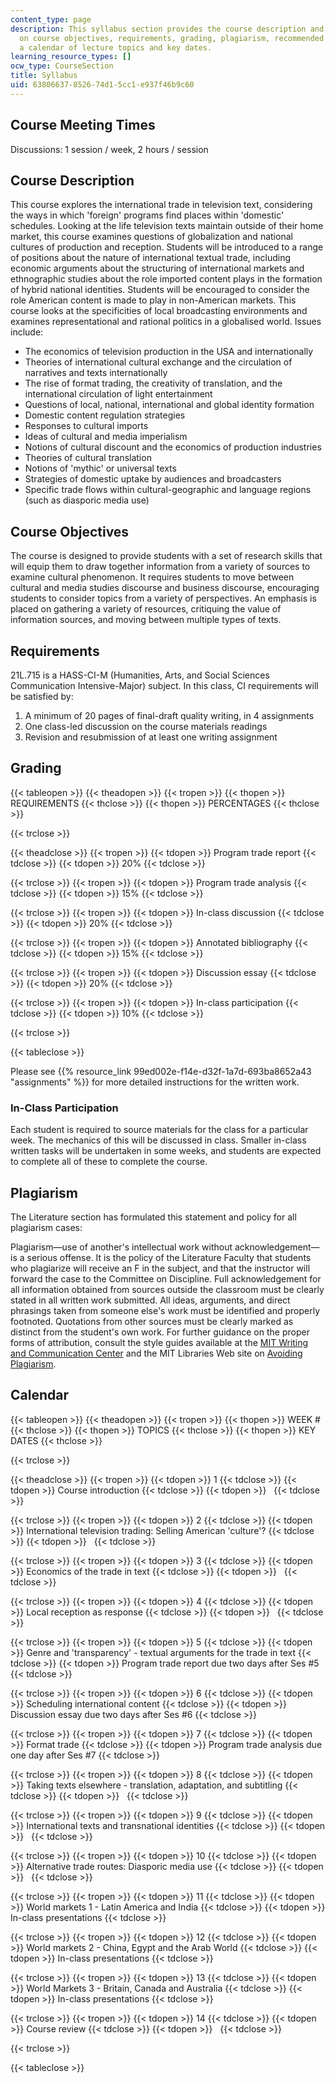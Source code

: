 ```yaml
---
content_type: page
description: This syllabus section provides the course description and information
  on course objectives, requirements, grading, plagiarism, recommended citation, and
  a calendar of lecture topics and key dates.
learning_resource_types: []
ocw_type: CourseSection
title: Syllabus
uid: 63806637-8526-74d1-5cc1-e937f46b9c60
---
```


Course Meeting Times
--------------------

Discussions: 1 session / week, 2 hours / session

Course Description
------------------

This course explores the international trade in television text, considering the ways in which 'foreign' programs find places within 'domestic' schedules. Looking at the life television texts maintain outside of their home market, this course examines questions of globalization and national cultures of production and reception. Students will be introduced to a range of positions about the nature of international textual trade, including economic arguments about the structuring of international markets and ethnographic studies about the role imported content plays in the formation of hybrid national identities. Students will be encouraged to consider the role American content is made to play in non-American markets. This course looks at the specificities of local broadcasting environments and examines representational and rational politics in a globalised world. Issues include:

*   The economics of television production in the USA and internationally
*   Theories of international cultural exchange and the circulation of narratives and texts internationally
*   The rise of format trading, the creativity of translation, and the international circulation of light entertainment
*   Questions of local, national, international and global identity formation
*   Domestic content regulation strategies
*   Responses to cultural imports
*   Ideas of cultural and media imperialism
*   Notions of cultural discount and the economics of production industries
*   Theories of cultural translation
*   Notions of 'mythic' or universal texts
*   Strategies of domestic uptake by audiences and broadcasters
*   Specific trade flows within cultural-geographic and language regions (such as diasporic media use)

Course Objectives
-----------------

The course is designed to provide students with a set of research skills that will equip them to draw together information from a variety of sources to examine cultural phenomenon. It requires students to move between cultural and media studies discourse and business discourse, encouraging students to consider topics from a variety of perspectives. An emphasis is placed on gathering a variety of resources, critiquing the value of information sources, and moving between multiple types of texts.

Requirements
------------

21L.715 is a HASS-CI-M (Humanities, Arts, and Social Sciences Communication Intensive-Major) subject. In this class, CI requirements will be satisfied by:

1.  A minimum of 20 pages of final-draft quality writing, in 4 assignments
2.  One class-led discussion on the course materials readings
3.  Revision and resubmission of at least one writing assignment

Grading
-------

{{< tableopen >}}
{{< theadopen >}}
{{< tropen >}}
{{< thopen >}}
REQUIREMENTS
{{< thclose >}}
{{< thopen >}}
PERCENTAGES
{{< thclose >}}

{{< trclose >}}

{{< theadclose >}}
{{< tropen >}}
{{< tdopen >}}
Program trade report
{{< tdclose >}}
{{< tdopen >}}
20%
{{< tdclose >}}

{{< trclose >}}
{{< tropen >}}
{{< tdopen >}}
Program trade analysis
{{< tdclose >}}
{{< tdopen >}}
15%
{{< tdclose >}}

{{< trclose >}}
{{< tropen >}}
{{< tdopen >}}
In-class discussion
{{< tdclose >}}
{{< tdopen >}}
20%
{{< tdclose >}}

{{< trclose >}}
{{< tropen >}}
{{< tdopen >}}
Annotated bibliography
{{< tdclose >}}
{{< tdopen >}}
15%
{{< tdclose >}}

{{< trclose >}}
{{< tropen >}}
{{< tdopen >}}
Discussion essay
{{< tdclose >}}
{{< tdopen >}}
20%
{{< tdclose >}}

{{< trclose >}}
{{< tropen >}}
{{< tdopen >}}
In-class participation
{{< tdclose >}}
{{< tdopen >}}
10%
{{< tdclose >}}

{{< trclose >}}

{{< tableclose >}}

Please see {{% resource_link 99ed002e-f14e-d32f-1a7d-693ba8652a43 "assignments" %}} for more detailed instructions for the written work.

### In-Class Participation

Each student is required to source materials for the class for a particular week. The mechanics of this will be discussed in class. Smaller in-class written tasks will be undertaken in some weeks, and students are expected to complete all of these to complete the course.

Plagiarism
----------

The Literature section has formulated this statement and policy for all plagiarism cases:

Plagiarism—use of another's intellectual work without acknowledgement—is a serious offense. It is the policy of the Literature Faculty that students who plagiarize will receive an F in the subject, and that the instructor will forward the case to the Committee on Discipline. Full acknowledgement for all information obtained from sources outside the classroom must be clearly stated in all written work submitted. All ideas, arguments, and direct phrasings taken from someone else's work must be identified and properly footnoted. Quotations from other sources must be clearly marked as distinct from the student's own work. For further guidance on the proper forms of attribution, consult the style guides available at the [MIT Writing and Communication Center](http://web.mit.edu/writing/index.html) and the MIT Libraries Web site on [Avoiding Plagiarism](http://libguides.mit.edu/content.php?pid=80743&sid=598642#1885811).

Calendar
--------

{{< tableopen >}}
{{< theadopen >}}
{{< tropen >}}
{{< thopen >}}
WEEK #
{{< thclose >}}
{{< thopen >}}
TOPICS
{{< thclose >}}
{{< thopen >}}
KEY DATES
{{< thclose >}}

{{< trclose >}}

{{< theadclose >}}
{{< tropen >}}
{{< tdopen >}}
1
{{< tdclose >}}
{{< tdopen >}}
Course introduction
{{< tdclose >}}
{{< tdopen >}}
 
{{< tdclose >}}

{{< trclose >}}
{{< tropen >}}
{{< tdopen >}}
2
{{< tdclose >}}
{{< tdopen >}}
International television trading: Selling American 'culture'?
{{< tdclose >}}
{{< tdopen >}}
 
{{< tdclose >}}

{{< trclose >}}
{{< tropen >}}
{{< tdopen >}}
3
{{< tdclose >}}
{{< tdopen >}}
Economics of the trade in text
{{< tdclose >}}
{{< tdopen >}}
 
{{< tdclose >}}

{{< trclose >}}
{{< tropen >}}
{{< tdopen >}}
4
{{< tdclose >}}
{{< tdopen >}}
Local reception as response
{{< tdclose >}}
{{< tdopen >}}
 
{{< tdclose >}}

{{< trclose >}}
{{< tropen >}}
{{< tdopen >}}
5
{{< tdclose >}}
{{< tdopen >}}
Genre and 'transparency' - textual arguments for the trade in text
{{< tdclose >}}
{{< tdopen >}}
Program trade report due two days after Ses #5
{{< tdclose >}}

{{< trclose >}}
{{< tropen >}}
{{< tdopen >}}
6
{{< tdclose >}}
{{< tdopen >}}
Scheduling international content
{{< tdclose >}}
{{< tdopen >}}
Discussion essay due two days after Ses #6
{{< tdclose >}}

{{< trclose >}}
{{< tropen >}}
{{< tdopen >}}
7
{{< tdclose >}}
{{< tdopen >}}
Format trade
{{< tdclose >}}
{{< tdopen >}}
Program trade analysis due one day after Ses #7
{{< tdclose >}}

{{< trclose >}}
{{< tropen >}}
{{< tdopen >}}
8
{{< tdclose >}}
{{< tdopen >}}
Taking texts elsewhere - translation, adaptation, and subtitling
{{< tdclose >}}
{{< tdopen >}}
 
{{< tdclose >}}

{{< trclose >}}
{{< tropen >}}
{{< tdopen >}}
9
{{< tdclose >}}
{{< tdopen >}}
International texts and transnational identities
{{< tdclose >}}
{{< tdopen >}}
 
{{< tdclose >}}

{{< trclose >}}
{{< tropen >}}
{{< tdopen >}}
10
{{< tdclose >}}
{{< tdopen >}}
Alternative trade routes: Diasporic media use
{{< tdclose >}}
{{< tdopen >}}
 
{{< tdclose >}}

{{< trclose >}}
{{< tropen >}}
{{< tdopen >}}
11
{{< tdclose >}}
{{< tdopen >}}
World markets 1 - Latin America and India
{{< tdclose >}}
{{< tdopen >}}
In-class presentations
{{< tdclose >}}

{{< trclose >}}
{{< tropen >}}
{{< tdopen >}}
12
{{< tdclose >}}
{{< tdopen >}}
World markets 2 - China, Egypt and the Arab World
{{< tdclose >}}
{{< tdopen >}}
In-class presentations
{{< tdclose >}}

{{< trclose >}}
{{< tropen >}}
{{< tdopen >}}
13
{{< tdclose >}}
{{< tdopen >}}
World Markets 3 - Britain, Canada and Australia
{{< tdclose >}}
{{< tdopen >}}
In-class presentations
{{< tdclose >}}

{{< trclose >}}
{{< tropen >}}
{{< tdopen >}}
14
{{< tdclose >}}
{{< tdopen >}}
Course review
{{< tdclose >}}
{{< tdopen >}}
 
{{< tdclose >}}

{{< trclose >}}

{{< tableclose >}}